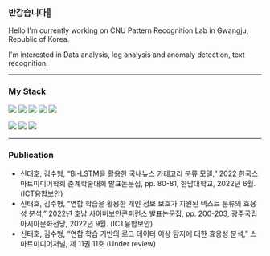 ### 반갑습니다👀

Hello
I'm currently working on CNU Pattern Recognition Lab in Gwangju, Republic of Korea.

I'm interested in Data analysis, log analysis and anomaly detection, text recognition.

---
### My Stack

<img src="https://img.shields.io/badge/Python-3766AB?style=flat-square&logo=Python&logoColor=white"/> <img src="https://img.shields.io/badge/TensorFlow-FF6F00?style=flat-square&logo=TensorFlow&logoColor=white"/> <img src="https://img.shields.io/badge/Pandas-150458?style=flat-square&logo=Pandas&logoColor=white"/> <img src="https://img.shields.io/badge/PyTorch-EE4C2C?style=flat-square&logo=PyTorch&logoColor=white"/> <img src="https://img.shields.io/badge/OpenCV-5C3EE8?&style=flat-square&logo=OpenCV&logoColor=white"/>

<img src="https://img.shields.io/badge/Ncloud-03C75A?&style=flat-square&logo=Naver&logoColor=white"/> <img src="https://img.shields.io/badge/C%2B%2B-00599C?&style=flat-square&logo=Cplusplus&logoColor=white"/> <img src="https://img.shields.io/badge/JavaScript-F7DF1E?&style=flat-square&logo=JavaScript&logoColor=white"/> 

---
### Publication
- 신태호, 김수형, “Bi-LSTM을 활용한 국내뉴스 카테고리 분류 모델,” 2022 한국스마트미디어학회 춘계학술대회 발표논문집, pp. 80-81, 한남대학교, 2022년 6월. (ICT융합보안)
- 신태호, 김수형, “연합 학습을 활용한 개인 정보 보호가 지원된 텍스트 분류의 효용성 분석,” 2022년 호남 사이버보안콘퍼런스 발표논문집, pp. 200-203, 광주국립아시아문화전당, 2022년 9월. (ICT융합보안)
- 신태호, 김수형, “연합 학습 기반의 로그 데이터 이상 탐지에 대한 효용성 분석,” 스마트미디어저널, 제 11권 11호 (Under review)


<!--
**hotelshoe27/hotelshoe27** is a ✨ _special_ ✨ repository because its `README.md` (this file) appears on your GitHub profile.

Here are some ideas to get you started:

- 🔭 I’m currently working on ...
- 🌱 I’m currently learning ...
- 👯 I’m looking to collaborate on ...
- 🤔 I’m looking for help with ...
- 💬 Ask me about ...
- 📫 How to reach me: ...
- 😄 Pronouns: ...
- ⚡ Fun fact: ...
-->

